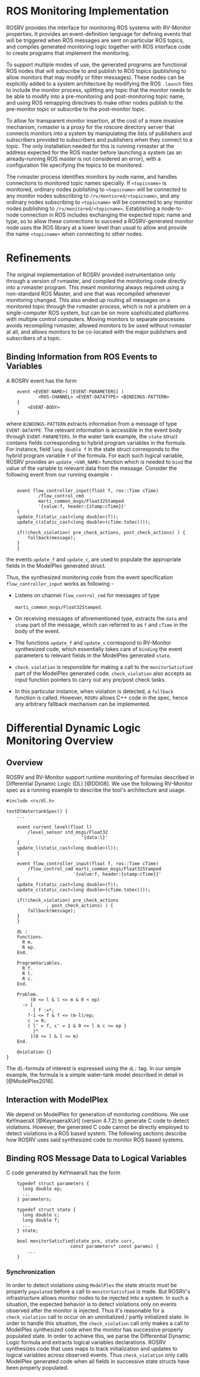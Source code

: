 ROS Monitoring Implementation
=============================

ROSRV provides the interface for monitoring ROS systems
with RV-Monitor properties.
It provides an event-definition language for defining
events that will be triggered when ROS messages are sent
on particular ROS topics, and compiles generated monitoring
logic together with ROS interface code to create programs
that implement the monitoring.

To support multiple modes of use, the generated programs
are functional ROS nodes that will subscribe to and
publish to ROS topics (publishing to allow monitors that
may modify or filter messages).
These nodes can be explicitly added to a system architecture
by modifying the ROS `.launch` files to include the monitor
process, splitting any topic that the monitor needs to
be able to modify into a pre-monitoring and post-monitoring
topic name, and using ROS remapping directives to make
other nodes publish to the pre-monitor topic or subscribe
to the post-monitor topic.

To allow for transparent monitor insertion, at the cost
of a more invasive mechanism, rvmaster is a proxy for
the roscore directory server that connects monitors
into a system by manipulating the lists of publishers
and subscribers provided to subscribers and publishers
when they connect to a topic.
The only installation needed for this is running
rvmaster at the address expected for the ROS master
before launching a system (as an already-running
ROS master is not considered an error), with
a configuration file specifying the topics to
be monitored.

The rvmaster process identifies monitors by node name,
and handles connections to monitored topic names specially.
If `<topicname>` is monitored, ordinary nodes publishing
to `<topicname>` will be connected to any monitor nodes
subscribing to `/rv/montiored/<topicname>`,
and any ordinary nodes subscribing to `<topicname>`
will be connected to any monitor nodes publishing to
`/rv/monitored/<topicname>`.
Establishing a node-to-node connection in ROS
includes exchanging the expected topic name and type,
so to allow these connections to succeed a ROSRV-generated
monitor node uses the ROS library at a lower level than
usual to allow and provide the name `<topicname>`
when connecting to other nodes.

# Refinements

The original implementation of ROSRV provided instrumentation
only through a version of rvmaster, and compiled the monitoring
code directly into a rvmaster program.
This meant monitoring always required using a non-standard
ROS Master, and one that was recompiled whenever monitoring changed.
This also ended up routing all messages on a monitored topic through
the rvmaster process, which is not a problem on a single-computer
ROS system, but can be on more sophisticated platforms with
multiple control computers.
Moving monitors to separate processes avoids recompiling rvmaster,
allowed monitors to be used without rvmaster at all, and allows
monitors to be co-located with the major publishers and subscribers
of a topic.

Binding Information from ROS Events to Variables
------------------------------------------------

A ROSRV event  has the form

```{.cpp}
    event <EVENT-NAME>( [EVENT-PARAMETERS] )
            <ROS-CHANNEL> <EVENT-DATATYPE> <BINDINGS-PATTERN>
    {
        <EVENT-BODY>
    }
```

where `BINDINGS-PATTERN` extracts information from
a message of type `EVENT-DATAYPE`. The relevant information
is accessible in the event body through `EVENT-PARAMETERS`. In the water tank example,
the `state` struct contains fields corresponding
to hybrid program variables in the formula. For instance,
field `long double f` in the state struct corresponds to the hybrid program variable
`f` of the formula. For each such logical variable, ROSRV provides an
`update_<VAR_NAME>` function which is needed to `bind` the value of the variable
to relevant data from the message. Consider the following event from
our running example -

```{.cpp}

    event flow_controller_input(float f, ros::Time cTime)
            /flow_control_cmd
            marti_common_msgs/Float32Stamped
            '{value:f, header:{stamp:cTime}}'
    {
	update_f(static_cast<long double>(f));
	update_c(static_cast<long double>(cTime.toSec()));

	if(!check_violation( pre_check_actions, post_check_actions) ) {
	    fallback(message);
	}
    }

```

the events `update_f` and `update_c`, are used to populate the
appropriate fields in the ModelPlex generated struct.

Thus, the synthesized monitoring code from the event specification `flow_controller_input` works as following -

 - Listens on channel `flow_control_cmd` for messages of type

   `marti_common_msgs/Float32Stamped`.

 - On receiving messages of aforementioned type, extracts
   the `data` and `stamp` part of the message, which can referred
   to as `f` and `cTime` in the body of the event.
 - The functions `update_f` and `update_c` correspond to RV-Monitor synthesized
   code, which essentially takes care of `binding` the event parameters to
   relevant fields in the ModelPlex generated `state`.
 - `check_violation` is responsible for making a call to the
   `monitorSatisfied` part of the ModelPlex generated code.
   `check_violation` also accepts as input function pointers to
   carry out any pre/post check tasks.
 - In this particular instance, when  violation is detected,
   a `fallback` function is called. However,
   `ROSRV` allows C++ code in the spec, hence
   any arbitrary fallback mechanism can be implemented.


Differential Dynamic Logic Monitoring Overview
===============================================

Overview
--------

ROSRV and RV-Monitor support runtime monitoring of
formulas described in Differential Dynamic Logic (DL) [@DDl08].
We use the following RV-Monitor spec as a running example
to describe the tool's architecture and usage.

```{.cpp}
#include <rv/dl.h>

testDlWatertankSpec() {
    ...

    event current_level(float l)
        /level_sensor std_msgs/Float32
                            '{data:l}'
    {
	update_l(static_cast<long double>(l));
    }

    event flow_controller_input(float f, ros::Time cTime)
        /flow_control_cmd marti_common_msgs/Float32Stamped
                         '{value:f, header:{stamp:cTime}}'
    {
	update_f(static_cast<long double>(f));
	update_c(static_cast<long double>(cTime.toSec()));

	if(!check_violation( pre_check_actions
			   , post_check_actions) ) {
	    fallback(message);
	}
    }

    dL :
	Functions.
	  R m.
	  R ep.
	End.

	ProgramVariables.
	  R f.
	  R l.
	  R c.
	End.

	Problem.
	     (0 <= l & l <= m & 0 < ep)
	  -> [
	      { f :=*;
		?-1 <= f & f <= (m-l)/ep;
		c := 0;
		{ l' = f, c' = 1 & 0 <= l & c <= ep }
	      }*
	     ](0 <= l & l <= m)
	End.

    @violation {}
}
```

The dL-formula of interest is expressed using the `dL:` tag.
In our simple example, the formula is a simple water-tank
model described in detail in [@ModelPlex2016].


Interaction with ModelPlex
--------------------------

We depend on ModelPlex for generation of monitoring conditions.
We use KeYmaeraX [@KeymaeraXUrl] (version 4.7.2) to generate
C code to detect violations. However, the generated C code
cannot be directly employed to detect violations in a ROS based
system. The following sections describe how ROSRV uses said
synthesized code to monitor ROS based systems.


Binding ROS Message Data to Logical Variables
---------------------------------------------

C code generated by KeYmaeraX has the form

```{.cpp}
    typedef struct parameters {
      long double ep;
      ...
    } parameters;

    typedef struct state {
      long double c;
      long double f;
      ...
    } state;

    bool monitorSatisfied(state pre, state curr,
                        const parameters* const params) {
        ...
    }

```

### Synchronization

In order to detect violations using `ModelPlex` the
state structs must be properly `populated` before
a call to `monitorSatisfied` is made. But
ROSRV's infrastructure allows monitor nodes
to be injected into a system. In such a situation, the expected
behavior is to detect violations only on events observed
after the monitor is injected.
Thus it's reasonable for a `check_violation` call
to occur on an uninitialized / partly initialized state.
In order to handle this situation, the `check_violation`
call only makes a call to ModelPlex synthesized code
when the monitor has successive properly populated state.
In order to achieve this, we parse the Differential Dynamic Logic
formula and extracts logical variables declarations. ROSRV synthesizes
code that uses maps to track initialization and updates to logical variables across
observed events. Thus `check_violation` only calls ModelPlex generated code when
all fields in successive state structs have been properly populated.

